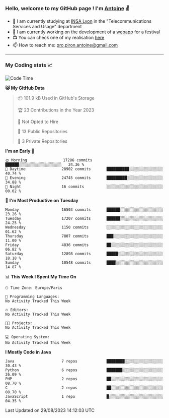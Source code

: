 ### Hello, welcome to my GitHub page ! I'm [Antoine](https://github.com/AntoinePiron) ✌️

- 🌱 I am currently studying at [INSA Lyon](https://www.insa-lyon.fr) in the "Telecommunications Services and Usage" department
- 🔭 I am currently working on the development of a [webapp](https://github.com/24HeuresINSA/Overbookd) for a festival
- 📺 You can check one of my realisation [here](https://astustc.fr)
- 📫 How to reach me: [pro.piron.antoine@gmail.com](mailto:pro.piron.antoine@gmail.com)

---

### My Coding stats 📈
<!--START_SECTION:waka-->
![Code Time](http://img.shields.io/badge/Code%20Time-184%20hrs%2033%20mins-blue)

**🐱 My GitHub Data** 

> 📦 101.9 kB Used in GitHub's Storage 
 > 
> 🏆 23 Contributions in the Year 2023
 > 
> 🚫 Not Opted to Hire
 > 
> 📜 13 Public Repositories 
 > 
> 🔑 3 Private Repositories 
 > 
**I'm an Early 🐤** 

```text
🌞 Morning                17286 commits       ██████░░░░░░░░░░░░░░░░░░░   24.36 % 
🌆 Daytime                28902 commits       ██████████░░░░░░░░░░░░░░░   40.74 % 
🌃 Evening                24745 commits       █████████░░░░░░░░░░░░░░░░   34.88 % 
🌙 Night                  16 commits          ░░░░░░░░░░░░░░░░░░░░░░░░░   00.02 % 
```
📅 **I'm Most Productive on Tuesday** 

```text
Monday                   16503 commits       ██████░░░░░░░░░░░░░░░░░░░   23.26 % 
Tuesday                  17207 commits       ██████░░░░░░░░░░░░░░░░░░░   24.25 % 
Wednesday                1150 commits        ░░░░░░░░░░░░░░░░░░░░░░░░░   01.62 % 
Thursday                 7807 commits        ███░░░░░░░░░░░░░░░░░░░░░░   11.00 % 
Friday                   4836 commits        ██░░░░░░░░░░░░░░░░░░░░░░░   06.82 % 
Saturday                 12898 commits       █████░░░░░░░░░░░░░░░░░░░░   18.18 % 
Sunday                   10548 commits       ████░░░░░░░░░░░░░░░░░░░░░   14.87 % 
```


📊 **This Week I Spent My Time On** 

```text
🕑︎ Time Zone: Europe/Paris

💬 Programming Languages: 
No Activity Tracked This Week

🔥 Editors: 
No Activity Tracked This Week

🐱‍💻 Projects: 
No Activity Tracked This Week

💻 Operating System: 
No Activity Tracked This Week
```

**I Mostly Code in Java** 

```text
Java                     7 repos             ████████░░░░░░░░░░░░░░░░░   30.43 % 
Python                   6 repos             ███████░░░░░░░░░░░░░░░░░░   26.09 % 
PHP                      2 repos             ██░░░░░░░░░░░░░░░░░░░░░░░   08.70 % 
C                        2 repos             ██░░░░░░░░░░░░░░░░░░░░░░░   08.70 % 
JavaScript               1 repo              █░░░░░░░░░░░░░░░░░░░░░░░░   04.35 % 
```




 Last Updated on 29/08/2023 14:12:03 UTC
<!--END_SECTION:waka-->
